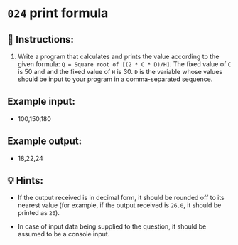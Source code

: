 # `024` print formula

## 📝 Instructions:

1. Write a program that calculates and prints the value according to the given formula: `Q = Square root of [(2 * C * D)/H]`. The fixed value of `C` is 50 and and the fixed value of `H` is 30. `D` is the variable whose values should be input to your program in a comma-separated sequence.

## Example input:

+ 100,150,180

## Example output:

+ 18,22,24

## 💡 Hints:

+ If the output received is in decimal form, it should be rounded off to its nearest value (for example, if the output received is `26.0`, it should be printed as `26`).

+ In case of input data being supplied to the question, it should be assumed to be a console input. 